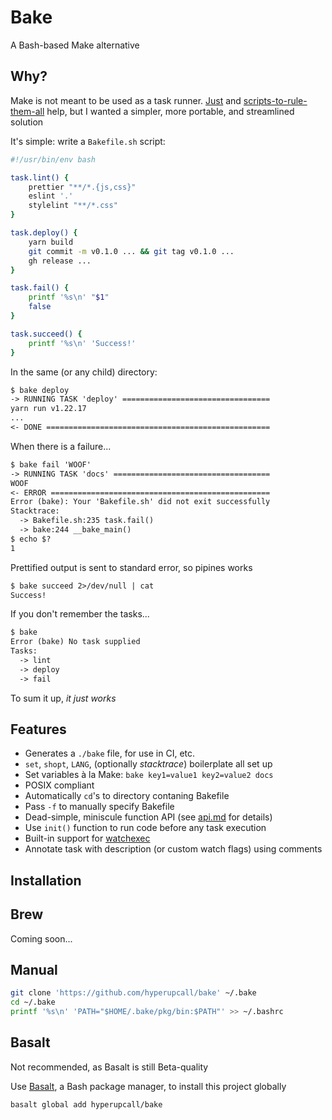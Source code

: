 # Bake

A Bash-based Make alternative

## Why?

Make is not meant to be used as a task runner. [Just](https://github.com/casey/just) and [scripts-to-rule-them-all](https://github.com/github/scripts-to-rule-them-all) help, but I wanted a simpler, more portable, and streamlined solution

It's simple: write a `Bakefile.sh` script:

```sh
#!/usr/bin/env bash

task.lint() {
	prettier "**/*.{js,css}"
	eslint '.'
	stylelint "**/*.css"
}

task.deploy() {
	yarn build
	git commit -m v0.1.0 ... && git tag v0.1.0 ...
	gh release ...
}

task.fail() {
	printf '%s\n' "$1"
	false
}

task.succeed() {
	printf '%s\n' 'Success!'
}
```

In the same (or any child) directory:

```txt
$ bake deploy
-> RUNNING TASK 'deploy' =================================
yarn run v1.22.17
...
<- DONE ==================================================
```

When there is a failure...

```txt
$ bake fail 'WOOF'
-> RUNNING TASK 'docs' ===================================
WOOF
<- ERROR =================================================
Error (bake): Your 'Bakefile.sh' did not exit successfully
Stacktrace:
  -> Bakefile.sh:235 task.fail()
  -> bake:244 __bake_main()
$ echo $?
1
```

Prettified output is sent to standard error, so pipines works

```txt
$ bake succeed 2>/dev/null | cat
Success!
```

If you don't remember the tasks...

```txt
$ bake
Error (bake) No task supplied
Tasks:
  -> lint
  -> deploy
  -> fail
```

To sum it up, _it just works_

## Features

- Generates a `./bake` file, for use in CI, etc.
- `set`, `shopt`, `LANG`, (optionally _stacktrace_) boilerplate all set up
- Set variables à la Make: `bake key1=value1 key2=value2 docs`
- POSIX compliant
- Automatically `cd`'s to directory contaning Bakefile
- Pass `-f` to manually specify Bakefile
- Dead-simple, miniscule function API (see [api.md](./docs/api.md) for details)
- Use `init()` function to run code before any task execution
- Built-in support for [watchexec](https://github.com/watchexec/watchexec)
- Annotate task with description (or custom watch flags) using comments

## Installation

## Brew

Coming soon...

## Manual

```sh
git clone 'https://github.com/hyperupcall/bake' ~/.bake
cd ~/.bake
printf '%s\n' 'PATH="$HOME/.bake/pkg/bin:$PATH"' >> ~/.bashrc
```

## Basalt

Not recommended, as Basalt is still Beta-quality

Use [Basalt](https://github.com/hyperupcall/basalt), a Bash package manager, to install this project globally

```sh
basalt global add hyperupcall/bake
```
